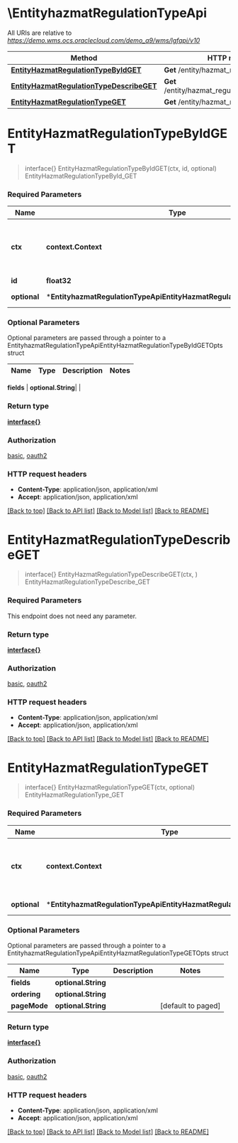# \EntityhazmatRegulationTypeApi

All URIs are relative to *https://demo.wms.ocs.oraclecloud.com/demo_a9/wms/lgfapi/v10*

Method | HTTP request | Description
------------- | ------------- | -------------
[**EntityHazmatRegulationTypeByIdGET**](EntityhazmatRegulationTypeApi.md#EntityHazmatRegulationTypeByIdGET) | **Get** /entity/hazmat_regulation_type/{id} | EntityHazmatRegulationTypeById_GET
[**EntityHazmatRegulationTypeDescribeGET**](EntityhazmatRegulationTypeApi.md#EntityHazmatRegulationTypeDescribeGET) | **Get** /entity/hazmat_regulation_type/describe | EntityHazmatRegulationTypeDescribe_GET
[**EntityHazmatRegulationTypeGET**](EntityhazmatRegulationTypeApi.md#EntityHazmatRegulationTypeGET) | **Get** /entity/hazmat_regulation_type | EntityHazmatRegulationType_GET


# **EntityHazmatRegulationTypeByIdGET**
> interface{} EntityHazmatRegulationTypeByIdGET(ctx, id, optional)
EntityHazmatRegulationTypeById_GET



### Required Parameters

Name | Type | Description  | Notes
------------- | ------------- | ------------- | -------------
 **ctx** | **context.Context** | context for authentication, logging, cancellation, deadlines, tracing, etc.
  **id** | **float32**|  | 
 **optional** | ***EntityhazmatRegulationTypeApiEntityHazmatRegulationTypeByIdGETOpts** | optional parameters | nil if no parameters

### Optional Parameters
Optional parameters are passed through a pointer to a EntityhazmatRegulationTypeApiEntityHazmatRegulationTypeByIdGETOpts struct

Name | Type | Description  | Notes
------------- | ------------- | ------------- | -------------

 **fields** | **optional.String**|  | 

### Return type

[**interface{}**](interface{}.md)

### Authorization

[basic](../README.md#basic), [oauth2](../README.md#oauth2)

### HTTP request headers

 - **Content-Type**: application/json, application/xml
 - **Accept**: application/json, application/xml

[[Back to top]](#) [[Back to API list]](../README.md#documentation-for-api-endpoints) [[Back to Model list]](../README.md#documentation-for-models) [[Back to README]](../README.md)

# **EntityHazmatRegulationTypeDescribeGET**
> interface{} EntityHazmatRegulationTypeDescribeGET(ctx, )
EntityHazmatRegulationTypeDescribe_GET



### Required Parameters
This endpoint does not need any parameter.

### Return type

[**interface{}**](interface{}.md)

### Authorization

[basic](../README.md#basic), [oauth2](../README.md#oauth2)

### HTTP request headers

 - **Content-Type**: application/json, application/xml
 - **Accept**: application/json, application/xml

[[Back to top]](#) [[Back to API list]](../README.md#documentation-for-api-endpoints) [[Back to Model list]](../README.md#documentation-for-models) [[Back to README]](../README.md)

# **EntityHazmatRegulationTypeGET**
> interface{} EntityHazmatRegulationTypeGET(ctx, optional)
EntityHazmatRegulationType_GET



### Required Parameters

Name | Type | Description  | Notes
------------- | ------------- | ------------- | -------------
 **ctx** | **context.Context** | context for authentication, logging, cancellation, deadlines, tracing, etc.
 **optional** | ***EntityhazmatRegulationTypeApiEntityHazmatRegulationTypeGETOpts** | optional parameters | nil if no parameters

### Optional Parameters
Optional parameters are passed through a pointer to a EntityhazmatRegulationTypeApiEntityHazmatRegulationTypeGETOpts struct

Name | Type | Description  | Notes
------------- | ------------- | ------------- | -------------
 **fields** | **optional.String**|  | 
 **ordering** | **optional.String**|  | 
 **pageMode** | **optional.String**|  | [default to paged]

### Return type

[**interface{}**](interface{}.md)

### Authorization

[basic](../README.md#basic), [oauth2](../README.md#oauth2)

### HTTP request headers

 - **Content-Type**: application/json, application/xml
 - **Accept**: application/json, application/xml

[[Back to top]](#) [[Back to API list]](../README.md#documentation-for-api-endpoints) [[Back to Model list]](../README.md#documentation-for-models) [[Back to README]](../README.md)

